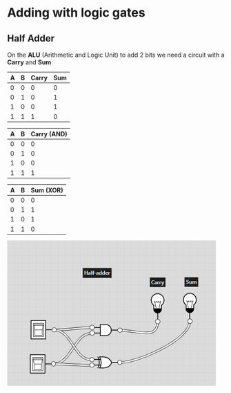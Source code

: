 # Adding with logic gates

## Half Adder
On the **ALU** (Arithmetic and Logic Unit)
to add 2 bits we need a circuit with a **Carry** and  **Sum**  

| A | B | Carry | Sum |  
| ----------- | ----------- | ----------- | ----------- |
| 0  | 0 | 0 |  0 |
| 0  | 1 | 0 |  1 |  
| 1  | 0 | 0 |  1 |
| 1  | 1 | 1 |  0 |


| A | B | Carry (AND) |  
| ----------- | ----------- | ----------- |
| 0  | 0 | 0 |
| 0  | 1 | 0 |  
| 1  | 0 | 0 |
| 1  | 1 | 1 |

| A | B | Sum (XOR)|  
| ----------- | ----------- | ----------- |
| 0  | 0 | 0 |
| 0  | 1 | 1 | 
| 1  | 0 | 1 |
| 1  | 1 | 0 |

![](half_adder.png)
